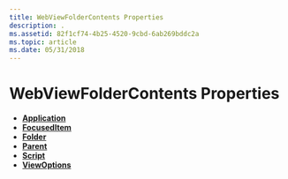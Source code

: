 ```yaml
---
title: WebViewFolderContents Properties
description: .
ms.assetid: 82f1cf74-4b25-4520-9cbd-6ab269bddc2a
ms.topic: article
ms.date: 05/31/2018
---
```


# WebViewFolderContents Properties

-   [**Application**](webviewfoldercontents-application.md)
-   [**FocusedItem**](webviewfoldercontents-focuseditem.md)
-   [**Folder**](webviewfoldercontents-folder.md)
-   [**Parent**](webviewfoldercontents-parent.md)
-   [**Script**](webviewfoldercontents-script.md)
-   [**ViewOptions**](webviewfoldercontents-viewoptions.md)

 

 




